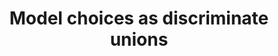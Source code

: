 ---
title: 'Model choices as discriminate unions'
description: Modeling choices play a crucial role in achieving code-data separation in data-oriented programming, leading to modular, maintainable, and extensible code that can handle diverse data variants in a unified and type-safe manner. <br><br>Both Java and Ballerina provide mechanisms to model choices as discriminate unions. Java uses interfaces or abstract classes along with class hierarchies and method overrides to represent the variants and their behaviors. Ballerina, on the other hand, offers built-in support for discriminate unions with a concise and language-integrated syntax.
image:
---